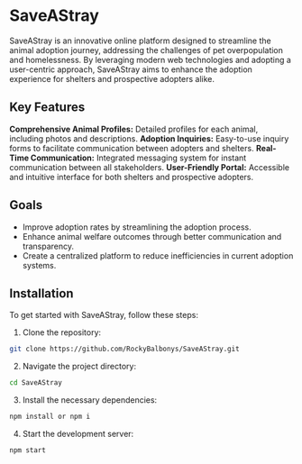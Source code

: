 ﻿# SaveAStray
SaveAStray is an innovative online platform designed to streamline the animal adoption journey, addressing the challenges of pet overpopulation and homelessness. By leveraging modern web technologies and adopting a user-centric approach, SaveAStray aims to enhance the adoption experience for shelters and prospective adopters alike.

## Key Features
**Comprehensive Animal Profiles:** Detailed profiles for each animal, including photos and descriptions.
**Adoption Inquiries:** Easy-to-use inquiry forms to facilitate communication between adopters and shelters.
**Real-Time Communication:** Integrated messaging system for instant communication between all stakeholders.
**User-Friendly Portal:** Accessible and intuitive interface for both shelters and prospective adopters.

## Goals
- Improve adoption rates by streamlining the adoption process.
- Enhance animal welfare outcomes through better communication and transparency.
- Create a centralized platform to reduce inefficiencies in current adoption systems.

## Installation
To get started with SaveAStray, follow these steps:

1. Clone the repository:
``` bash
git clone https://github.com/RockyBalbonys/SaveAStray.git
```

2. Navigate the project directory:
``` bash
cd SaveAStray
```

3. Install the necessary dependencies:
```bash
npm install or npm i
```
4. Start the development server:
```bash
npm start
```
